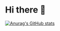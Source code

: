 # Hi there 👋
[![Anurag's GitHub stats](https://github-readme-stats.vercel.app/api?username=khurananmanhar&bg_color=#0D1117)](https://github.com/anuraghazra/github-readme-stats)

<!--
**khurananmanhar/khurananmanhar** is a ✨ _special_ ✨ repository because its `README.md` (this file) appears on your GitHub profile.

Here are some ideas to get you started:

- 🔭 I’m currently working on ...
- 🌱 I’m currently learning ...
- 👯 I’m looking to collaborate on ...
- 🤔 I’m looking for help with ...
- 💬 Ask me about ...
- 📫 How to reach me: ...
- 😄 Pronouns: ...
- ⚡ Fun fact: ...
-->


